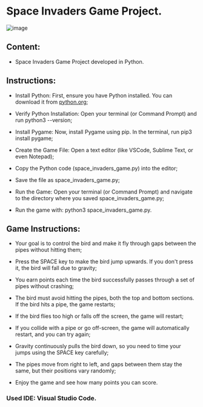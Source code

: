 # Space Invaders Game Project.

![image](https://github.com/user-attachments/assets/fedc67ba-ed60-469e-a512-e596477ed56a)

## Content:

- Space Invaders Game Project developed in Python.

## Instructions:

- Install Python: First, ensure you have Python installed. You can download it from [python.org](https://www.python.org/downloads/);

- Verify Python Installation: Open your terminal (or Command Prompt) and run python3 --version;

- Install Pygame: Now, install Pygame using pip. In the terminal, run pip3 install pygame;

- Create the Game File: Open a text editor (like VSCode, Sublime Text, or even Notepad);
  
- Copy the Python code (space_invaders_game.py) into the editor;

- Save the file as space_invaders_game.py;

- Run the Game: Open your terminal (or Command Prompt) and navigate to the directory where you saved space_invaders_game.py;

- Run the game with: python3 space_invaders_game.py.

## Game Instructions:

- Your goal is to control the bird and make it fly through gaps between the pipes without hitting them;

- Press the SPACE key to make the bird jump upwards. If you don't press it, the bird will fall due to gravity;

- You earn points each time the bird successfully passes through a set of pipes without crashing;
   
- The bird must avoid hitting the pipes, both the top and bottom sections. If the bird hits a pipe, the game restarts;

- If the bird flies too high or falls off the screen, the game will restart;

- If you collide with a pipe or go off-screen, the game will automatically restart, and you can try again;

- Gravity continuously pulls the bird down, so you need to time your jumps using the SPACE key carefully;

- The pipes move from right to left, and gaps between them stay the same, but their positions vary randomly;
  
- Enjoy the game and see how many points you can score.

### Used IDE: Visual Studio Code.
